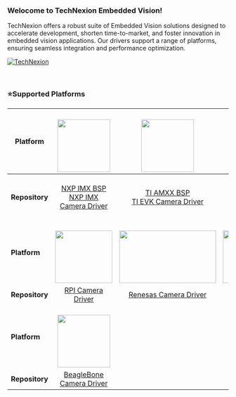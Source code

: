 ### Welocome to TechNexion Embedded Vision!

TechNexion offers a robust suite of Embedded Vision solutions designed to accelerate development, shorten time-to-market, and foster innovation in embedded vision applications. Our drivers support a range of platforms, ensuring seamless integration and performance optimization.<br/> 

[![TechNexion](https://github.com/user-attachments/assets/d20ae328-b4ff-4152-b4dd-6753674d0fe8)](https://www.technexion.com/products/embedded-vision/)

<br/> 

### ⭐Supported Platforms

| **Platform**   |  <a href="https://www.nxp.com/" target="_blank"><br> <img src="https://github.com/TechNexion-Vision/.github/assets/28101204/67cc61c0-6bb7-44d5-889a-1ba5d4c0b9b5" width="" height="120" /></a>   | <a href="https://www.ti.com/" target="_blank"><br> <img src="https://github.com/TechNexion-Vision/.github/assets/28101204/519c00ef-0d3e-4074-87c3-f4da573a642e" width="" height="120" /></a> | <a href="https://www.nvidia.com/" target="_blank"><br> <img src="https://www.nvidia.com/content/dam/en-zz/Solutions/about-nvidia/logo-and-brand/02-nvidia-logo-color-wht-500x200-4c25-l.png" width="" height="120" /></a> |
| -------------- | :----------------------------------------------------------------------------------------------------------------------------------------------------------------------------------------------: | :------------------------------------------------------------------------------------------------------------------------------------------------------------------------------------------: | :-----------------------------------------------------------------------------------------------------------------------------------------------------------------------------------------------------------------------: |
| **Repository** |                       [NXP IMX BSP](https://github.com/TechNexion-Vision/nxp_imx_tn_bsp)<br/>[NXP IMX Camera Driver](https://github.com/TechNexion-Vision/nxp_evk_camera)                        |       [TI AMXX BSP](https://github.com/TechNexion-Vision/ti_amxx_tn_bsp)<br/>[TI EVK Camera Driver](https://github.com/TechNexion-Vision/ti_evk_camera/tree/tn-ti_6.1.46_09.01.00.006)       |                    [NVIDIA Jetson TN BSP](https://github.com/TechNexion-Vision/nvidia_jetson_tn_bsp)<br/>[NVIDIA Jetson Camera Driver](https://github.com/TechNexion-Vision/TEV-Jetson_Camera_driver)<br/>[NVIDIA Jetson Orin DeviceTree](https://github.com/TechNexion-Vision/TEV-JetsonOrin-Nano_device-tree)                     |
| **Platform**   | <a href="https://www.raspberrypi.com/" target="_blank"><br> <img src="https://www.raspberrypi.com/app/uploads/2022/02/COLOUR-Raspberry-Pi-Symbol-Registered.png" width="130" height="120" /></a> | <a href="https://www.renesas.com/" target="_blank"><br> <img src="https://www.renesas.com/themes/kachow/src/components/common/images/renesas-logo-blue.svg" width="220" height="120" /></a>  |                             <a href="https://www.intel.com/" target="_blank"><br> <img src="https://www.intel.com.tw/content/dam/logos/intel-footer-logo.svg" width="220" height="120" /></a>                             |
| **Repository** |                                                          [RPI Camera Driver](https://github.com/TechNexion-Vision/tn-rpi-camera-driver)                                                          |                                                     [Renesas Camera Driver](https://github.com/TechNexion-Vision/Renesas-Camera-Driver)                                                      |                                                                          [Intel IPU6 Driver](https://github.com/TechNexion-Vision/ipu6-drivers)                                                                           |
| **Platform**   |          <a href="https://www.beagleboard.org/" target="_blank"><br> <img src="https://www.beagleboard.org/app/uploads/2021/05/beagleboard-compatible.svg" width="" height="120" /></a>          |                                                                                                                                                                                              |                                                                                                                                                                                                                           |
| **Repository** |                                                   [BeagleBone Camera Driver](https://github.com/TechNexion-Vision/beagle_devkit_camera_driver)                                                   |                                                                                                                                                                                              |                                                                                                                                                                                                                           |
